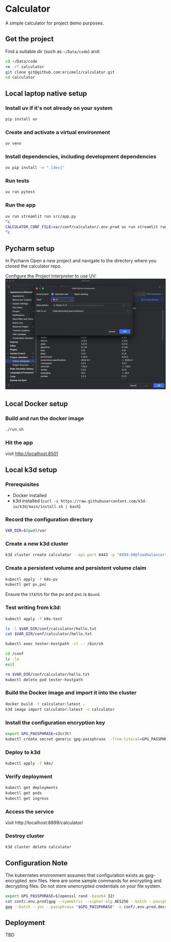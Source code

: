 # Calculator

A simple calculator for project demo purposes.

## Get the project
Find a suitable dir (such as `~/Data/code`) and:
```bash
cd ~/Data/code
rm -rf calculator
git clone git@github.com:ericmelz/calculator.git
cd calculator
```

## Local laptop native setup
### Install uv if it's not already on your system

```bash
pip install uv
```

### Create and activate a virtual environment
```bash
uv venv
```

### Install dependencies, including development dependencies
```bash
uv pip install -e ".[dev]"
```

### Run tests
```bash
uv run pytest
```

### Run the app
```bash
uv run streamlit run src/app.py
^c
CALCULATOR_CONF_FILE=var/conf/calculator/.env.prod uv run streamlit run src/app.py
^c
```

## Pycharm setup
In Pycharm Open a new project and navigate to the
directory where you cloned the calculator repo.

Configure the Project Interpreter to use UV:
![Project Interpreter](doc-images/project%20interpreter.png)


## Local Docker setup
### Build and run the docker image
```bash
./run.sh
```

### Hit the app
visit <http://localhost:8501>

## Local k3d setup
### Prerequisites
- Docker installed
- k3d installed (`curl -s https://raw.githubusercontent.com/k3d-io/k3d/main/install.sh | bash`)

### Record the configuration directory
```bash
VAR_DIR=$(pwd)/var
```
### Create a new k3d cluster
```bash
k3d cluster create calculator --api-port 6443 -p "8899:80@loadbalancer" --volume "$VAR_DIR:/mnt/var@server:0"
```

### Create a persistent volume and persistent volume claim
```bash
kubectl apply -f k8s-pv
kubectl get pv,pvc
```

Ensure the `STATUS` for the pv and pvc is `Bound`.

### Test writing from k3d:
```bash
kubectl apply -f k8s-test
```
```bash
ls -l $VAR_DIR/conf/calculator/hello.txt
cat $VAR_DIR/conf/calculator/hello.txt
```
```bash
kubectl exec tester-hostpath -it -- /bin/sh 
```
```bash
cd /conf
ls -la
exit
```
```bash
rm $VAR_DIR/conf/calculator/hello.txt
kubectl delete pod tester-hostpath
```

### Build the Docker image and import it into the cluster
```bash
docker build -t calculator:latest .
k3d image import calculator:latest -c calculator
```
### Install the configuration encryption key
```bash
export GPG_PASSPHRASE=s3cr3t!
kubectl create secret generic gpg-passphrase --from-literal=GPG_PASSPHRASE=$GPG_PASSPHRASE
```

### Deploy to k3d
```bash
kubectl apply -f k8s/
```

### Verify deployment
```bash
kubectl get deployments
kubectl get pods
kubectl get ingress
```

### Access the service
visit http://localhost:8899/calculator/

### Destroy cluster
```bash
k3d cluster delete calculator
```

## Configuration Note
The kubernetes environment assumes that configuration exists as 
gpg-encrypted .env files.  Here are some sample commands for encrypting
and decrypting files.  Do not store unencrypted credentials on your
file system.
```bash
export GPG_PASSPHRASE=$(openssl rand -base64 32)
cat conf/.env.prod|gpg --symmetric --cipher-alg AES256 --batch --passphrase "$GPG_PASSPHRASE" -o conf/.env.prod.encrypted
gpg --batch --yes --passphrase "$GPG_PASSPHRASE" -o conf/.env.prod.decrypted -d conf/.env.prod.encrypted                          
```

## Deployment
TBD